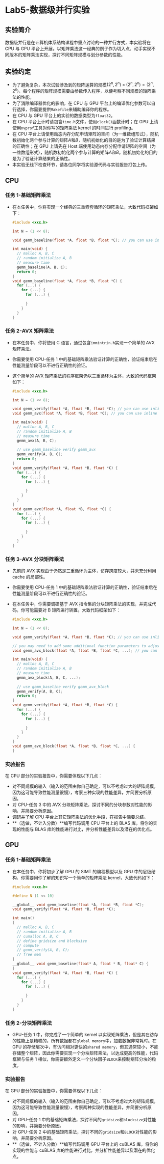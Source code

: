 # Lab5-数据级并行实验

## 实验简介

数据级并行是在计算机体系结构课程中重点讨论的一种并行方式，本实验将在 CPU 与 GPU 平台上开展，以矩阵乘法这一经典的例子作为切入点，动手实现不同版本的矩阵乘法实现，探讨不同矩阵规模与划分参数的性能。

## 实验约定

- 为了避免复杂，本次试验涉及到的矩阵运算的规模$(2^n,2^n)\times (2^n,2^n) =(2^n,2^n)$，每个程序的矩阵规模需要由参数传入程序，以便考察不同规模的矩阵乘法的性能。
- 为了消除编译器优化的影响，在 CPU 与 GPU 平台上的编译优化参数可以自行选择，你需要提供`Makefile`来辅助编译你的程序。
- 在 CPU 与 GPU 平台上的实验的数据类型为`float32`。
- 在 CPU 平台上计时请包含`time.h`文件，使用`clock()`函数计时；在 GPU 上请使用`nvprof`工具对你写的矩阵乘法 kernel 的时间进行 profiling。
- 在 CPU 平台上请使用动态内存分配申请矩阵的空间（为一维数组形式），随机数初始化两个参与计算的矩阵$A$和$B$，随机初始化的目的是为了验证计算结果的正确性；在 GPU 上请先在 Host 端使用动态内存分配申请矩阵的空间（为一维数组形式），随机数初始化两个参与计算的矩阵$A$和$B$，随机初始化的目的是为了验证计算结果的正确性。
- 本实验无线下检查环节，请各位同学将实验源代码与实验报告打包上传。

## CPU

### 任务 1-基础矩阵乘法

- 在本任务中，你将实现一个经典的三重嵌套循环的矩阵乘法，大致代码框架如下：

  ```c
  #include <xxx.h>
  
  int N = (1 << 8);
  
  void gemm_baseline(float *A, float *B, float *C); // you can use inline function
  
  int main(void) {
    // malloc A, B, C
    // random initialize A, B
    // measure time
    gemm_baseline(A, B, C);
    return 0;
  }
  void gemm_baseline(float *A, float *B, float *C) {
    for (...) {
      for (...) {
        for (...) {
          
        }
      }
    }
  }
  ```

### 任务 2-AVX 矩阵乘法

- 在本任务中，你将使用 C 语言，通过包含`immintrin.h`实现一个简单的 AVX 矩阵乘法。

- 你需要使用 CPU-任务 1 中的基础矩阵乘法验证计算的正确性，验证结束后在性能测量阶段可以不进行正确性的验证。

- 这个简单的 AVX 矩阵乘法的程序框架仍以三重循环为主体，大致的代码框架如下：

  ```c
  #include <xxx.h>
  
  int N = (1 << 8);
  
  void gemm_verify(float *A, float *B, float *C); // you can use inline function
  void gemm_avx(float *A, float *B, float *C); // you can use inline function
  
  int main(void) {
    // malloc A, B, C
    // random initialize A, B
    // measure time
    gemm_avx(A, B, C);
    
    // use gemm_baseline verify gemm_avx
    gemm_verify(A, B, C);
    return 0;
  }
  void gemm_verify(float *A, float *B, float *C) {
    for (...) {
      for (...) {
        for (...) {
          
        }
      }
    }
  }
  void gemm_avx(float *A, float *B, float *C) {
    for (...) {
      for (...) {
        for (...) {
          
        }
      }
    }
  }
  ```

### 任务 3-AVX 分块矩阵乘法

- 先前的 AVX 实现由于仍然是三重循环为主体，访存跨度较大，并未充分利用 cache 的局部性。

- 你需要使用 CPU-任务 1 中的基础矩阵乘法验证计算的正确性，验证结束后在性能测量阶段可以不进行正确性的验证。

- 在本任务中，你需要调研基于 AVX 指令集的分块矩阵乘法的实现，并完成代码，你可能需要对 B 矩阵进行转置。大致代码框架如下：

  ```c
  #include <xxx.h>
  
  int N = (1 << 8);
  
  void gemm_verify(float *A, float *B, float *C); // you can use inline function
  
  // you may need to add some additional function parameters to adjust the blocking  strategy.
  void gemm_avx_block(float *A, float *B, float *C, ...); // you can use inline function
  
  int main(void) {
    // malloc A, B, C
    // random initialize A, B
    // measure time
    gemm_avx_block(A, B, C, ...);
    
    // use gemm_baseline verify gemm_avx_block
    gemm_verify(A, B, C);
    return 0;
  }
  void gemm_verify(float *A, float *B, float *C) {
    for (...) {
      for (...) {
        for (...) {
          
        }
      }
    }
  }
  void gemm_avx_block(float *A, float *B, float *C, ...) {
  }
  ```

### 实验报告

在 CPU 部分的实验报告中，你需要体现以下几点：

- 对不同规模的输入（输入的范围由你自己确定，可以不考虑过大的矩阵规模，因为这可能导致性能测量很慢），考察三种实现的性能差异，并简要分析原因。
- 对 CPU-任务 3 中的 AVX 分块矩阵乘法，探讨不同的分块参数对性能的影响，并简要分析原因。
- 调研并了解 CPU 平台上其它矩阵乘法的优化手段，在报告中简要总结。
- **（选做，不计入分数）**编写代码调用 CPU 平台上的 BLAS 库，将你的实现的性能与 BLAS 库的性能进行对比，并分析性能差异以及潜在的优化点。

## GPU

### 任务 1-基础矩阵乘法

- 在本任务中，你将初步了解 GPU 的 SIMT 的编程模型以及 GPU 中的层级结构，你需要用你了解的知识写一个简单的矩阵乘法 kernel，大致代码如下：

  ``` c
  #include <xxx.h>
  
  #define N (1 << 10)
  
  __global__ void gemm_baseline(float *A, float *B, float *C);
  void gemm_verify(float *A, float *B, float *C);
  
  int main()
  {
    // malloc A, B, C
    // random initialize A, B
    // cumalloc A, B, C
    // define gridsize and blocksize
    // compute
   	// gemm_verify(A, B, C);
    // free mem
  }
  __global__ void gemm_baseline(float* A, float * B, float* C) {
  }
  void gemm_verify(float *A, float *B, float *C) {
    for (...) {
      for (...) {
        for (...) {
          
        }
      }
    }
  }
  ```

### 任务 2-分块矩阵乘法

- GPU-任务 1 中，你完成了一个简单的 kernel 以实现矩阵乘法，但是其在访存的性能上是糟糕的，所有数据都在`global memory`中，加载数据非常耗时。在 GPU 的存储层次中，有访问相对更快的`shared memory`，但其通常较小，不能存储整个矩阵，因此你需要实现一个分块矩阵乘法，以达成更高的性能，代码框架与任务 1 相似，你需要额外定义一个分块因子`BLOCK`来控制矩阵分块的粒度。

### 实验报告

在 GPU 部分的实验报告中，你需要体现以下几点：

- 对不同规模的输入（输入的范围由你自己确定，可以不考虑过大的矩阵规模，因为这可能导致性能测量很慢），考察两种实现的性能差异，并简要分析原因。
- 对 GPU-任务 1 中的基础矩阵乘法，探讨不同的`gridsize`和`blocksize`对性能的影响，并简要分析原因。
- 对 GPU-任务 2 中的基础矩阵乘法，探讨不同的`gridsize`和`BLOCK`对性能的影响，并简要分析原因。
- **（选做，不计入分数）**编写代码调用 GPU 平台上的 cuBLAS 库，将你的实现的性能与 cuBLAS 库的性能进行对比，并分析性能差异以及潜在的优化点。